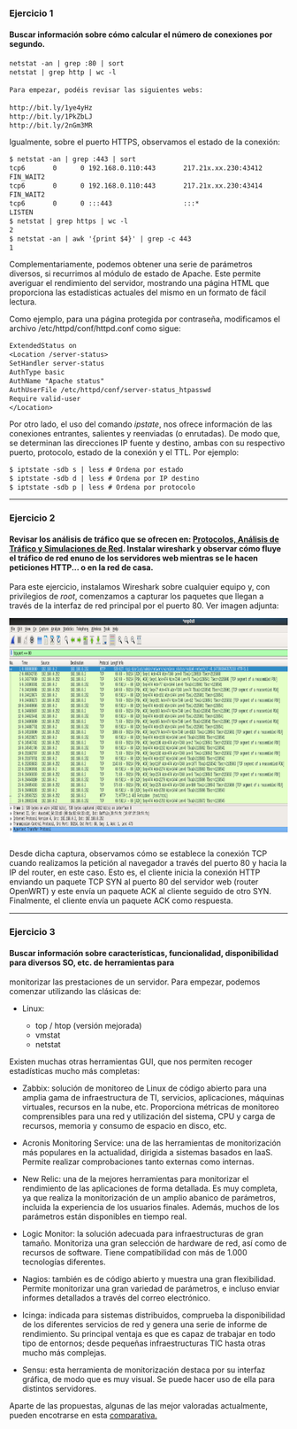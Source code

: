 ### Ejercicio 1

#### Buscar información sobre cómo calcular el número de conexiones por segundo.

	netstat -an | grep :80 | sort
	netstat | grep http | wc -l
	
	Para empezar, podéis revisar las siguientes webs:

	http://bit.ly/1ye4yHz
	http://bit.ly/1PkZbLJ
	http://bit.ly/2nGm3MR

Igualmente, sobre el puerto HTTPS, observamos el estado de la conexión:


	$ netstat -an | grep :443 | sort
	tcp6       0      0 192.168.0.110:443       217.21x.xx.230:43412    FIN_WAIT2  
	tcp6       0      0 192.168.0.110:443       217.21x.xx.230:43414    FIN_WAIT2  
	tcp6       0      0 :::443                  :::*                    LISTEN     
	$ netstat | grep https | wc -l
	2
	$ netstat -an | awk '{print $4}' | grep -c 443
	1

Complementariamente, podemos obtener una serie de parámetros diversos, si recurrimos al módulo de estado de Apache. Este permite averiguar el rendimiento del servidor, mostrando una página HTML que proporciona las estadísticas actuales del mismo en un formato de fácil lectura.

Como ejemplo, para una página protegida por contraseña, modificamos el archivo /etc/httpd/conf/httpd.conf como sigue:

	ExtendedStatus on
	<Location /server-status>
	SetHandler server-status
	AuthType basic
	AuthName "Apache status"
	AuthUserFile /etc/httpd/conf/server-status_htpasswd
	Require valid-user
	</Location>

Por otro lado, el uso del comando *ipstate*, nos ofrece información de las conexiones entrantes, salientes y reenviadas (o enrutadas). De modo que, se determinan las direcciones IP fuente y destino, ambas con su respectivo puerto, protocolo, estado de la conexión y el TTL. Por ejemplo:

	$ iptstate -sdb s | less # Ordena por estado
	$ iptstate -sdb d | less # Ordena por IP destino
	$ iptstate -sdb p | less # Ordena por protocolo

- - -

### Ejercicio 2

#### Revisar los análisis de tráfico que se ofrecen en: <a href="http://bit.ly/1g0dkKj" target="_blank">Protocolos, Análisis de Tráfico y Simulaciones de Red</a>. Instalar wireshark y observar cómo fluye el tráfico de red enuno de los servidores web mientras se le hacen peticiones HTTP... o en la red de casa.


Para este ejercicio, instalamos Wireshark sobre cualquier equipo y, con privilegios de *root*, comenzamos a capturar los paquetes que llegan a través de la interfaz de red principal por el puerto 80. Ver imagen adjunta:

<img src="./images/wireshark.png" alt="Wireshark Analysis" width="600" height="400"/>

Desde dicha captura, observamos cómo se establece la conexión TCP cuando realizamos la petición al navegador a través del puerto 80 y hacia la IP del router, en este caso. Esto es, el cliente inicia la conexión HTTP enviando un paquete TCP SYN al puerto 80 del servidor web (router OpenWRT) y este envía un paquete ACK al cliente
seguido de otro SYN. Finalmente, el cliente envía un paquete ACK como respuesta.

- - -

### Ejercicio 3

#### Buscar información sobre características, funcionalidad, disponibilidad para diversos SO, etc. de herramientas para
monitorizar las prestaciones de un servidor. Para empezar, podemos comenzar utilizando las clásicas de:

* Linux:

	* top / htop (versión mejorada)
	* vmstat
	* netstat


Existen muchas otras herramientas GUI, que nos permiten recoger estadísticas mucho más completas:

* Zabbix: solución de monitoreo de Linux de código abierto para una amplia gama de infraestructura de TI, servicios, aplicaciones, máquinas virtuales, recursos en la nube, etc. Proporciona métricas de monitoreo comprensibles para una red y utilización del sistema, CPU y carga de recursos, memoria y consumo de espacio en disco, etc.

* Acronis Monitoring Service: una de las herramientas de monitorización más populares en la actualidad, dirigida a sistemas basados en IaaS. Permite realizar comprobaciones tanto externas como internas.

* New Relic: una de la mejores herramientas para monitorizar el rendimiento de las aplicaciones de forma detallada. Es muy completa, ya que realiza la monitorización de un amplio abanico de parámetros, incluida la experiencia de los usuarios finales. Además, muchos de los parámetros están disponibles en tiempo real.

* Logic Monitor: la solución adecuada para infraestructuras de gran tamaño. Monitoriza una gran selección de hardware de red, así como de recursos de software. Tiene compatibilidad con más de 1.000 tecnologías diferentes.

* Nagios: también es de código abierto y muestra una gran flexibilidad. Permite monitorizar una gran variedad de parámetros, e incluso enviar informes detallados a través del correo electrónico.

* Icinga: indicada para sistemas distribuidos, comprueba la disponibilidad de los diferentes servicios de red y genera una serie de informe de rendimiento. Su principal ventaja es que es capaz de trabajar en todo tipo de entornos; desde pequeñas infraestructuras TIC hasta otras mucho más complejas.

* Sensu: esta herramienta de monitorización destaca por su interfaz gráfica, de modo que es muy visual. Se puede hacer uso de ella para distintos servidores.

Aparte de las propuestas, algunas de las mejor valoradas actualmente, pueden encotrarse en esta <a href="https://www.pcwdld.com/best-server-monitoring-tools-software-windows-linux" target="_blank">comparativa.</a>